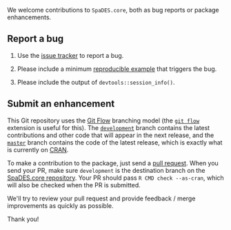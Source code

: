 We welcome contributions to `SpaDES.core`, both as bug reports or package enhancements.

## Report a bug

1. Use the [issue tracker](https://github.com/PredictiveEcology/SpaDES.core/issues) to report a bug.

2. Please include a minimum [reproducible example](https://stackoverflow.com/q/5963269/1380598) that triggers the bug.

3. Please include the output of `devtools::session_info()`.

## Submit an enhancement

This Git repository uses the [Git Flow](https://nvie.com/posts/a-successful-git-branching-model/) branching model (the [`git flow`](https://github.com/petervanderdoes/gitflow-avh) extension is useful for this).
The [`development`](https://github.com/PredictiveEcology/SpaDES.core/tree/development) branch contains the latest contributions and other code that will appear in the next release, and the [`master`](https://github.com/PredictiveEcology/SpaDES.core) branch contains the code of the latest release, which is exactly what is currently on [CRAN](https://cran.r-project.org/package=SpaDES.core).

To make a contribution to the package, just send a [pull request](https://docs.github.com/articles/using-pull-requests/). 
When you send your PR, make sure `development` is the destination branch on the [SpaDES.core repository](https://github.com/PredictiveEcology/SpaDES.core).
Your PR should pass `R CMD check --as-cran`, which will also be checked when the PR is submitted.

We'll try to review your pull request and provide feedback / merge improvements as quickly as possible.

Thank you!

